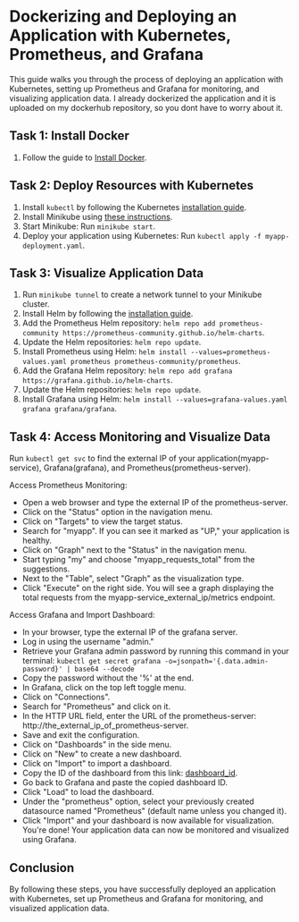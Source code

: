 # Dockerizing and Deploying an Application with Kubernetes, Prometheus, and Grafana

This guide walks you through the process of deploying an application with Kubernetes, setting up Prometheus and Grafana for monitoring, and visualizing application data. I already dockerized the application and it is uploaded on my dockerhub repository, so you dont have to worry about it.

## Task 1: Install Docker

1. Follow the guide to [Install Docker](https://petri.com/install-docker-ubuntu/).

## Task 2: Deploy Resources with Kubernetes

1. Install `kubectl` by following the Kubernetes [installation guide](https://kubernetes.io/docs/tasks/tools/).
2. Install Minikube using [these instructions](https://minikube.sigs.k8s.io/docs/start/).
3. Start Minikube: Run `minikube start`.
4. Deploy your application using Kubernetes: Run `kubectl apply -f myapp-deployment.yaml`.

## Task 3: Visualize Application Data

1. Run `minikube tunnel` to create a network tunnel to your Minikube cluster.
2. Install Helm by following the [installation guide](https://helm.sh/docs/intro/install/).
3. Add the Prometheus Helm repository: `helm repo add prometheus-community https://prometheus-community.github.io/helm-charts`.
4. Update the Helm repositories: `helm repo update`.
5. Install Prometheus using Helm: `helm install --values=prometheus-values.yaml prometheus prometheus-community/prometheus`.
6. Add the Grafana Helm repository: `helm repo add grafana https://grafana.github.io/helm-charts`.
7. Update the Helm repositories: `helm repo update`.
8. Install Grafana using Helm: `helm install --values=grafana-values.yaml grafana grafana/grafana`.

## Task 4: Access Monitoring and Visualize Data

Run `kubectl get svc` to find the external IP of your application(myapp-service), Grafana(grafana), and Prometheus(prometheus-server).

Access Prometheus Monitoring:
- Open a web browser and type the external IP of the prometheus-server.
- Click on the "Status" option in the navigation menu.
- Click on "Targets" to view the target status.
- Search for "myapp". If you can see it marked as "UP," your application is healthy.
- Click on "Graph" next to the "Status" in the navigation menu.
- Start typing "my" and choose "myapp_requests_total" from the suggestions.
- Next to the "Table", select "Graph" as the visualization type.
- Click "Execute" on the right side. You will see a graph displaying the total requests from the myapp-service_external_ip/metrics endpoint.

Access Grafana and Import Dashboard:
- In your browser, type the external IP of the grafana server.
- Log in using the username "admin."
- Retrieve your Grafana admin password by running this command in your terminal: `kubectl get secret grafana -o=jsonpath='{.data.admin-password}' | base64 --decode`
- Copy the password without the '%' at the end.
- In Grafana, click on the top left toggle menu.
- Click on "Connections".
- Search for "Prometheus" and click on it.
- In the HTTP URL field, enter the URL of the prometheus-server: http://the_external_ip_of_prometheus-server.
- Save and exit the configuration.
- Click on "Dashboards" in the side menu.
- Click on "New" to create a new dashboard.
- Click on "Import" to import a dashboard.
- Copy the ID of the dashboard from this link: [dashboard_id](https://grafana.com/grafana/dashboards/11663-k8s-cluster-metrics/).
- Go back to Grafana and paste the copied dashboard ID.
- Click "Load" to load the dashboard.
- Under the "prometheus" option, select your previously created datasource named "Prometheus" (default name unless you changed it).
- Click "Import" and your dashboard is now available for visualization.
You're done! Your application data can now be monitored and visualized using Grafana.

## Conclusion

By following these steps, you have successfully deployed an application with Kubernetes, set up Prometheus and Grafana for monitoring, and visualized application data.
